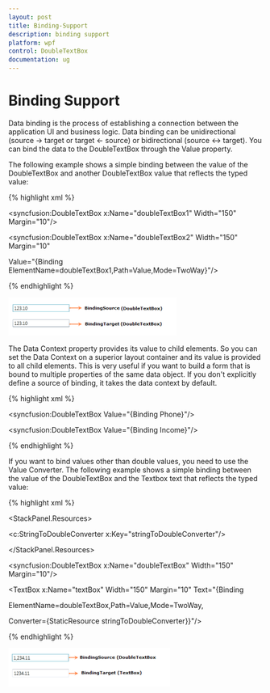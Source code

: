 ```yaml
---
layout: post
title: Binding-Support
description: binding support
platform: wpf
control: DoubleTextBox 
documentation: ug
---
```


# Binding Support

Data binding is the process of establishing a connection between the application UI and business logic. Data binding can be unidirectional (source -> target or target <- source) or bidirectional (source <-> target). You can bind the data to the DoubleTextBox through the Value property.

The following example shows a simple binding between the value of the DoubleTextBox and another DoubleTextBox value that reflects the typed value:



{% highlight xml %}



<StackPanel>

<syncfusion:DoubleTextBox x:Name="doubleTextBox1" Width="150" Margin="10"/>

<syncfusion:DoubleTextBox x:Name="doubleTextBox2" Width="150" Margin="10" 

Value="{Binding ElementName=doubleTextBox1,Path=Value,Mode=TwoWay}"/>

</StackPanel>

{% endhighlight %}

![](Binding-Support_images/Binding-Support_img1.png)





The Data Context property provides its value to child elements. So you can set the Data Context on a superior layout container and its value is provided to all child elements. This is very useful if you want to build a form that is bound to multiple properties of the same data object. If you don't explicitly define a source of binding, it takes the data context by default.



{% highlight xml %}


<StackPanel DataContext="{StaticResource myCustomer}">

<TextBox Text="{Binding FirstName}"/>

<TextBox Text ="{Binding LastName}"/>

<syncfusion:DoubleTextBox Value="{Binding Phone}"/>

<syncfusion:DoubleTextBox Value="{Binding Income}"/>

</StackPanel>
{% endhighlight %}


If you want to bind values other than double values, you need to use the Value Converter. The following example shows a simple binding between the value of the DoubleTextBox and the Textbox text that reflects the typed value:



{% highlight xml %}



<StackPanel>

<StackPanel.Resources>

<c:StringToDoubleConverter x:Key="stringToDoubleConverter"/>

</StackPanel.Resources>



<syncfusion:DoubleTextBox x:Name="doubleTextBox" Width="150" Margin="10"/>

<TextBox x:Name="textBox" Width="150" Margin="10" Text="{Binding 

ElementName=doubleTextBox,Path=Value,Mode=TwoWay,

Converter={StaticResource stringToDoubleConverter}}"/>    

</StackPanel>

{% endhighlight %}

![](Binding-Support_images/Binding-Support_img2.png)



